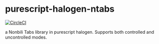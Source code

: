 # purescript-halogen-ntabs

[![CircleCI](https://circleci.com/gh/nonbili/purescript-halogen-ntabs.svg?style=svg)](https://circleci.com/gh/nonbili/purescript-halogen-ntabs)

a Nonbili Tabs library in purescript halogen. Supports both controlled and uncontrolled modes.
